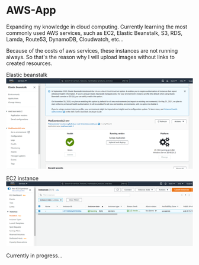 # AWS-App

Expanding my knowledge in cloud computing.
Currently learning the most commonly used AWS services, such as EC2, Elastic Beanstalk, S3, RDS, Lamda, Route53, DynamoDB, Cloudwatch, etc...

Because of the costs of aws services, these instances are not running always. So that's the reason why I will upload images without links to created resources.

Elastic beanstalk
![alt text](https://github.com/Dacili/AWS/blob/master/elastic%20beanstalk.PNG)

EC2 instance
![alt text](https://github.com/Dacili/AWS/blob/master/ec2.PNG)

Currently in progress...
